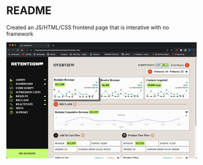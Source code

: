 # README

Created an JS/HTML/CSS frontend page that is interative with no framework

![""](https://github.com/JustinMul/retention/blob/9b84ff27a9e8a8a57cbe507465258f6f3150a527/imgs/htmlProject.gif)


